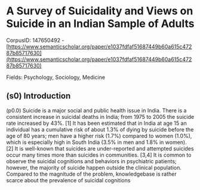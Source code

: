 # A Survey of Suicidality and Views on Suicide in an Indian Sample of Adults

CorpusID: 147650492 - [https://www.semanticscholar.org/paper/e1037fdfaf51687449b60a615c47287b85717630](https://www.semanticscholar.org/paper/e1037fdfaf51687449b60a615c47287b85717630)

Fields: Psychology, Sociology, Medicine

## (s0) Introduction
(p0.0) Suicide is a major social and public health issue in India. There is a consistent increase in suicidal deaths in India; from 1975 to 2005 the suicide rate increased by 43%. [1] It has been estimated that in India at age 15 an individual has a cumulative risk of about 1.3% of dying by suicide before the age of 80 years; men have a higher risk (1.7%) compared to women (1.0%), which is especially high in South India (3.5% in men and 1.8% in women). [2] It is well-known that suicides are under-reported and attempted suicides occur many times more than suicides in communities. [3,4] It is common to observe the suicidal cognitions and behaviors in psychiatric patients; however, the majority of suicide happen outside the clinical population. Compared to the magnitude of the problem, knowledgebase is rather scarce about the prevalence of suicidal cognitions
